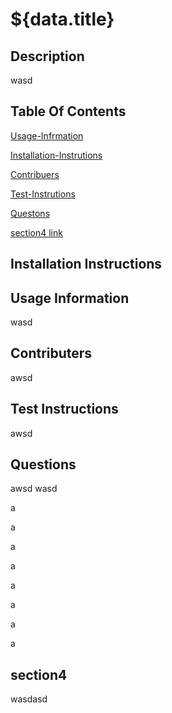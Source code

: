 # ${data.title}

## Description
wasd

## Table Of Contents
[Usage-Infrmation](#Usage-Information)

[Installation-Instrutions](#Installation-Instructions)

[Contribuers](#Contributers)

[Test-Instrutions](#Test-Instructions)

[Questons](#Questions)

[section4 link](#section4)

## Installation Instructions

## Usage Information
wasd

## Contributers
awsd

## Test Instructions
awsd

## Questions
awsd
wasd


a




a





a




a




a




a



a


a

## section4
wasdasd
